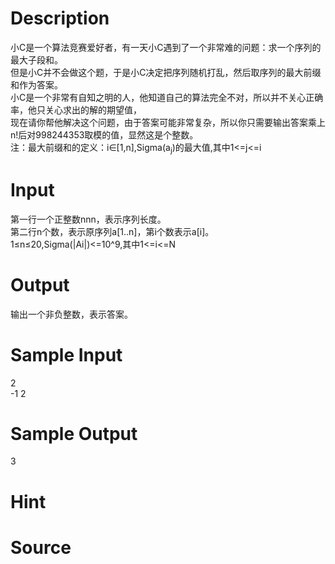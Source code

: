 
# Description

<div class="content"><div>小C是一个算法竞赛爱好者，有一天小C遇到了一个非常难的问题：求一个序列的最大子段和。</div>
<div>但是小C并不会做这个题，于是小C决定把序列随机打乱，然后取序列的最大前缀和作为答案。</div>
<div>小C是一个非常有自知之明的人，他知道自己的算法完全不对，所以并不关心正确率，他只关心求出的解的期望值，</div>
<div>现在请你帮他解决这个问题，由于答案可能非常复杂，所以你只需要输出答案乘上n!后对998244353取模的值，显然这是个整数。</div>
<div>注：最大前缀和的定义：i∈[1,n],Sigma(a<sub>j</sub>)的最大值,其中1&lt;=j&lt;=i</div>
<div></div>
<p></p></div>

# Input

<div class="content"><div>第一行一个正整数nnn，表示序列长度。</div>
<div>第二行n个数，表示原序列a[1..n]，第i个数表示a[i]。</div>
<div>1≤n≤20,Sigma(|Ai|)&lt;=10^9,其中1&lt;=i&lt;=N</div>
<div></div>
<p></p></div>

# Output

<div class="content"><div>输出一个非负整数，表示答案。</div>
<div></div>
<p></p></div>

# Sample Input

<div class="content"><span class="sampledata">2<br/>
-1 2</span></div>

# Sample Output

<div class="content"><span class="sampledata">3</span></div>

# Hint

<div class="content"><p></p></div>

# Source

<div class="content"><p><a href="problemset.php?search="></a></p></div>

